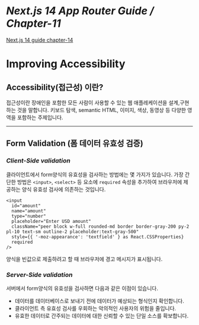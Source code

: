 # _Next.js 14 App Router Guide / Chapter-11_

[Next.js 14 guide chapter-14](https://nextjs.org/learn/dashboard-app/improving-accessibility)

# **Improving Accessibility**

## **Accessibility(접근성) 이란?**

접근성이란 장애인을 포함한 모든 사람이 사용할 수 있는 웹 애플레케이션을 설계,구현하는 것을 말합니다. 키보드 탐색, semantic HTML, 이미지, 색상, 동영상 등 다양한 영역을 포함하는 주제입니다.

---

## **Form Validation (폼 데이터 유효성 검증)**

### _Client-Side validation_

클라이언트에서 form양식의 유효성을 검사하는 방법에는 몇 가지가 있습니다. 가장 간단한 방법은 `<input>`, `<select>` 등 요소에 `required` 속성을 추가하여 브라우저에 제공하는 양식 유효성 검사에 의존하는 것입니다.

```
<input
  id="amount"
  name="amount"
  type="number"
  placeholder="Enter USD amount"
  className="peer block w-full rounded-md border border-gray-200 py-2 pl-10 text-sm outline-2 placeholder:text-gray-500"
  style={{ '-moz-appearance': 'textfield' } as React.CSSProperties}
  required
/>
```

양식을 빈값으로 제출하려고 할 때 브라우저에 경고 메시지가 표시됩니다.

### _Server-Side validation_

서버에서 form양식의 유효성을 검사하면 다음과 같은 이점이 있습니다.

- 데이터를 데이터베이스로 보내기 전에 데이터가 예상되는 형식인지 확인합니다.
- 클라이언트 측 유효성 검사를 우회하는 악의적인 사용자의 위험을 줄입니다.
- 유효한 데이터로 간주되는 데이터에 대한 신뢰할 수 있는 단일 소스를 확보합니다.
